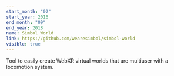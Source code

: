 ```yaml
---
start_month: "02"
start_year: 2016
end_month: "09"
end_year: 2018
name: Simbol World
link: https://github.com/wearesimbol/simbol-world
visible: true
---
```

Tool to easily create WebXR virtual worlds that are multiuser with a locomotion system.